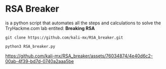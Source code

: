 # RSA Breaker 
is a python script that automates all the steps and calculations to solve the TryHackme.com lab entited: **Breaking RSA**

`git clone https://github.com/kali-mx/RSA_breaker.git` 

`python3 RSA_breaker.py`





https://github.com/kali-mx/RSA_breaker/assets/76034874/4e40d6c2-00ab-4f39-bd7d-0740a2aaa5be



